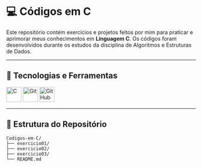 # 💻 Códigos em C

Este repositório contém exercícios e projetos feitos por mim para praticar e aprimorar meus conhecimentos em **Linguagem C**. Os códigos foram desenvolvidos durante os estudos da disciplina de Algoritmos e Estruturas de Dados.

---

## 🚀 Tecnologias e Ferramentas

<div style="display: inline_block">
  <img src="https://cdn.jsdelivr.net/gh/devicons/devicon/icons/c/c-original.svg" width="40" title="C"/>
  <img src="https://cdn.jsdelivr.net/gh/devicons/devicon/icons/git/git-original.svg" width="40" title="Git"/>
  <img src="https://cdn.jsdelivr.net/gh/devicons/devicon/icons/github/github-original.svg" width="40" title="GitHub"/>
</div>

---

## 📁 Estrutura do Repositório

```plaintext
Codigos-em-C/
├── exercicio01/         
├── exercicio02/         
├── exercicio03/  
└── README.md             
